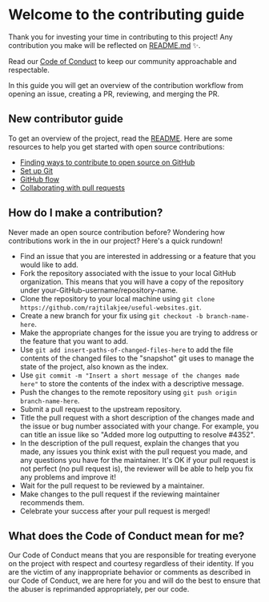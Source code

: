 # Welcome to the contributing guide

Thank you for investing your time in contributing to this project! Any contribution you make will be reflected on [README.md](README.md) :sparkles:. 

Read our [Code of Conduct](CODE_OF_CONDUCT.md) to keep our community approachable and respectable.

In this guide you will get an overview of the contribution workflow from opening an issue, creating a PR, reviewing, and merging the PR.

## New contributor guide

To get an overview of the project, read the [README](README.md). Here are some resources to help you get started with open source contributions:

- [Finding ways to contribute to open source on GitHub](https://docs.github.com/en/get-started/exploring-projects-on-github/finding-ways-to-contribute-to-open-source-on-github)
- [Set up Git](https://docs.github.com/en/get-started/quickstart/set-up-git)
- [GitHub flow](https://docs.github.com/en/get-started/quickstart/github-flow)
- [Collaborating with pull requests](https://docs.github.com/en/github/collaborating-with-pull-requests)

## How do I make a contribution?

Never made an open source contribution before? Wondering how contributions work in the in our project? Here's a quick rundown!

 - Find an issue that you are interested in addressing or a feature that you would like to add.
 - Fork the repository associated with the issue to your local GitHub organization. This means that you will have a copy of the repository under your-GitHub-username/repository-name.
 - Clone the repository to your local machine using `git clone https://github.com/rajtilakjee/useful-websites.git`.
 - Create a new branch for your fix using `git checkout -b branch-name-here`.
 - Make the appropriate changes for the issue you are trying to address or the feature that you want to add.
 - Use `git add insert-paths-of-changed-files-here` to add the file contents of the changed files to the "snapshot" git uses to manage the state of the project, also known as the index.
 - Use `git commit -m "Insert a short message of the changes made here"` to store the contents of the index with a descriptive message.
 - Push the changes to the remote repository using `git push origin branch-name-here`.
 - Submit a pull request to the upstream repository.
 - Title the pull request with a short description of the changes made and the issue or bug number associated with your change. For example, you can title an issue like so "Added more log outputting to resolve #4352".
 - In the description of the pull request, explain the changes that you made, any issues you think exist with the pull request you made, and any questions you have for the maintainer. It's OK if your pull request is not perfect (no pull request is), the reviewer will be able to help you fix any problems and improve it!
 - Wait for the pull request to be reviewed by a maintainer.
 - Make changes to the pull request if the reviewing maintainer recommends them.
 - Celebrate your success after your pull request is merged!

## What does the Code of Conduct mean for me?

Our Code of Conduct means that you are responsible for treating everyone on the project with respect and courtesy regardless of their identity. If you are the victim of any inappropriate behavior or comments as described in our Code of Conduct, we are here for you and will do the best to ensure that the abuser is reprimanded appropriately, per our code.
